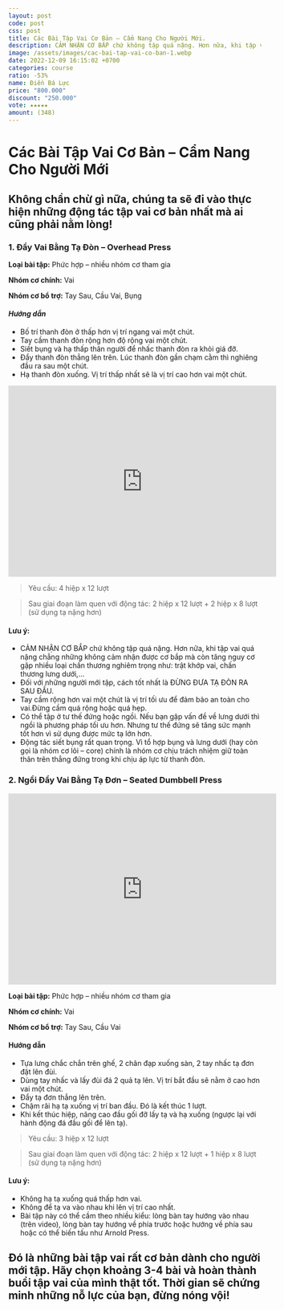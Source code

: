 ```yaml
---
layout: post
code: post
css: post
title: Các Bài Tập Vai Cơ Bản – Cẩm Nang Cho Người Mới.
description: CẢM NHẬN CƠ BẮP chứ không tập quá nặng. Hơn nữa, khi tập vai quá nặng chẳng những không cảm nhận được cơ bắp mà còn tăng nguy cơ gặp nhiều loại chấn thương nghiêm trọng như trật khớp vai, chấn thương lưng dưới,…
image: /assets/images/cac-bai-tap-vai-co-ban-1.webp
date: 2022-12-09 16:15:02 +0700
categories: course
ratio: -53%
name: Điền Bá Lực
price: "800.000"
discount: "250.000"
vote: ★★★★★
amount: (348)
---
```


# **Các Bài Tập Vai Cơ Bản – Cẩm Nang Cho Người Mới**

## **Không chần chừ gì nữa, chúng ta sẽ đi vào thực hiện những động tác tập vai cơ bản nhất mà ai cũng phải nằm lòng!**

### **1. Đẩy Vai Bằng Tạ Đòn – Overhead Press**

**Loại bài tập:** Phức hợp – nhiều nhóm cơ tham gia

**Nhóm cơ chính:** Vai

**Nhóm cơ bổ trợ:** Tay Sau, Cầu Vai, Bụng

#### **_Hướng dẫn_**

- Bố trí thanh đòn ở thấp hơn vị trí ngang vai một chút.
- Tay cầm thanh đòn rộng hơn độ rộng vai một chút.
- Siết bụng và hạ thấp thân người để nhấc thanh đòn ra khỏi giá đỡ.
- Đẩy thanh đòn thẳng lên trên. Lúc thanh đòn gần chạm cằm thì nghiêng đầu ra sau một chút.
- Hạ thanh đòn xuống. Vị trí thấp nhất sẽ là vị trí cao hơn vai một chút.

<iframe width="534" height="381" src="https://www.youtube.com/embed/j7ULT6dznNc" title="Overhead Press" frameborder="0" allow="accelerometer; autoplay; clipboard-write; encrypted-media; gyroscope; picture-in-picture" allowfullscreen></iframe>

> Yêu cầu: 4 hiệp x 12 lượt

> Sau giai đoạn làm quen với động tác: 2 hiệp x 12 lượt + 2 hiệp x 8 lượt (sử dụng tạ nặng hơn)

#### Lưu ý:

- CẢM NHẬN CƠ BẮP chứ không tập quá nặng. Hơn nữa, khi tập vai quá nặng chẳng những không cảm nhận được cơ bắp mà còn tăng nguy cơ gặp nhiều loại chấn thương nghiêm trọng như: trật khớp vai, chấn thương lưng dưới,…
- Đối với những người mới tập, cách tốt nhất là ĐỪNG ĐƯA TẠ ĐÒN RA SAU ĐẦU.
- Tay cầm rộng hơn vai một chút là vị trí tối ưu để đảm bảo an toàn cho vai.Đừng cầm quá rộng hoặc quá hẹp.
- Có thể tập ở tư thế đứng hoặc ngồi. Nếu bạn gặp vấn đề về lưng dưới thì ngồi là phương pháp tối ưu hơn. Nhưng tư thế đứng sẽ tăng sức mạnh tốt hơn vì sử dụng được mức tạ lớn hơn.
- Động tác siết bụng rất quan trọng. Vì tổ hợp bụng và lưng dưới (hay còn gọi là nhóm cơ lõi – core) chính là nhóm cơ chịu trách nhiệm giữ toàn thân trên thẳng đứng trong khi chịu áp lực từ thanh đòn.

### **2. Ngồi Đẩy Vai Bằng Tạ Đơn – Seated Dumbbell Press**

<iframe width="534" height="381" src="https://www.youtube.com/embed/y03eDnIFfK8" title="Seated Dumbbell Press (Neutral Grip)" frameborder="0" allow="accelerometer; autoplay; clipboard-write; encrypted-media; gyroscope; picture-in-picture" allowfullscreen></iframe>

**Loại bài tập:** Phức hợp – nhiều nhóm cơ tham gia

**Nhóm cơ chính:** Vai

**Nhóm cơ bổ trợ:** Tay Sau, Cầu Vai

#### Hướng dẫn

- Tựa lưng chắc chắn trên ghế, 2 chân đạp xuống sàn, 2 tay nhấc tạ đơn đặt lên đùi.
- Dùng tay nhấc và lấy đùi đá 2 quả tạ lên. Vị trí bắt đầu sẽ nằm ở cao hơn vai một chút.
- Đẩy tạ đơn thẳng lên trên.
- Chậm rãi hạ tạ xuống vị trí ban đầu. Đó là kết thúc 1 lượt.
- Khi kết thúc hiệp, nâng cao đầu gối đỡ lấy tạ và hạ xuống (ngược lại với hành động đá đầu gối để lên tạ).

> Yêu cầu: 3 hiệp x 12 lượt

> Sau giai đoạn làm quen với động tác: 2 hiệp x 12 lượt + 1 hiệp x 8 lượt (sử dụng tạ nặng hơn)

#### Lưu ý:

- Không hạ tạ xuống quá thấp hơn vai.
- Không để tạ va vào nhau khi lên vị trí cao nhất.
- Bài tập này có thể cầm theo nhiều kiểu: lòng bàn tay hướng vào nhau (trên video), lòng bàn tay hướng về phía trước hoặc hướng về phía sau hoặc có thể biến tấu như Arnold Press.

## Đó là những bài tập vai rất cơ bản dành cho người mới tập. Hãy chọn khoảng 3-4 bài và hoàn thành buổi tập vai của mình thật tốt. Thời gian sẽ chứng minh những nỗ lực của bạn, đừng nóng vội!
